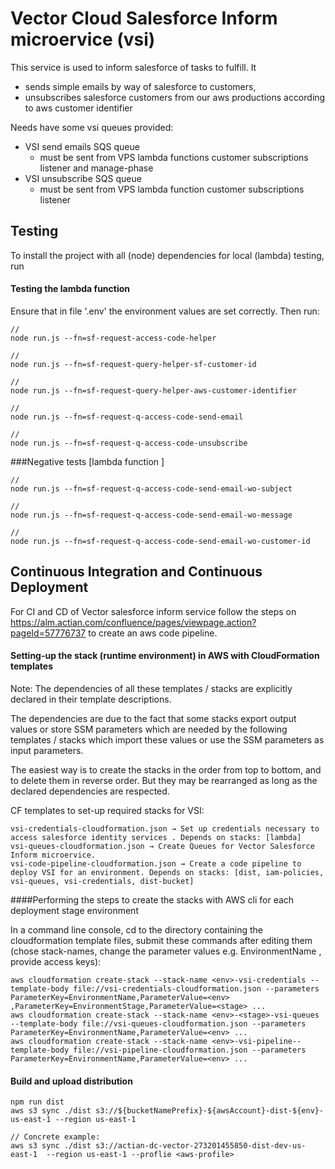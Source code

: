 # Vector Cloud Salesforce Inform microervice (vsi)
This service is used to inform salesforce of tasks to fulfill. It
- sends simple emails by way of salesforce to customers,
- unsubscribes salesforce customers from our aws productions according to aws customer identifier

Needs have some vsi queues provided:
- VSI send emails SQS queue
  - must be sent from VPS lambda functions customer subscriptions listener and manage-phase
- VSI unsubscribe SQS queue 
  - must be sent from VPS lambda function customer subscriptions listener 

## Testing
To install the project with all (node) dependencies for local (lambda) testing, run

#### Testing the lambda function 
Ensure that in file '.env' the environment values are set correctly. Then run:

    // 
    node run.js --fn=sf-request-access-code-helper
    
    // 
    node run.js --fn=sf-request-query-helper-sf-customer-id

    // 
    node run.js --fn=sf-request-query-helper-aws-customer-identifier
    
    // 
    node run.js --fn=sf-request-q-access-code-send-email
 
    // 
    node run.js --fn=sf-request-q-access-code-unsubscribe
    
###Negative tests [lambda function ]

    // 
    node run.js --fn=sf-request-q-access-code-send-email-wo-subject

    // 
    node run.js --fn=sf-request-q-access-code-send-email-wo-message

    // 
    node run.js --fn=sf-request-q-access-code-send-email-wo-customer-id
   
## Continuous Integration and Continuous Deployment
For CI and CD of Vector salesforce inform service follow the steps on 
https://alm.actian.com/confluence/pages/viewpage.action?pageId=57776737 to create an aws code pipeline.

#### Setting-up the stack (runtime environment) in AWS with CloudFormation templates

Note: The dependencies of all these templates / stacks are explicitly declared in their template descriptions.

The dependencies are due to the fact that some stacks export output values or store SSM parameters which are needed by the following templates / stacks which import these values or use the SSM parameters as input parameters.

The easiest way is to create the stacks in the order from top to bottom, and to delete them in reverse order. But they may be rearranged as long as the declared dependencies are respected.

CF templates to set-up required stacks for VSI:

    vsi-credentials-cloudformation.json → Set up credentials necessary to access salesforce identity services . Depends on stacks: [lambda]
    vsi-queues-cloudformation.json → Create Queues for Vector Salesforce Inform microervice.
    vsi-code-pipeline-cloudformation.json → Create a code pipeline to deploy VSI for an environment. Depends on stacks: [dist, iam-policies, vsi-queues, vsi-credentials, dist-bucket]

####Performing the steps to create the stacks with AWS cli for each deployment stage environment
    
In a command line console, cd to the directory containing the cloudformation template files, submit these commands after editing them (chose stack-names, change the parameter values e.g. EnvironmentName <env>, provide access keys):

    aws cloudformation create-stack --stack-name <env>-vsi-credentials --template-body file://vsi-credentials-cloudformation.json --parameters ParameterKey=EnvironmentName,ParameterValue=<env> ,ParameterKey=EnvironmentStage,ParameterValue=<stage> ...
    aws cloudformation create-stack --stack-name <env>-<stage>-vsi-queues --template-body file://vsi-queues-cloudformation.json --parameters ParameterKey=EnvironmentName,ParameterValue=<env> ...
    aws cloudformation create-stack --stack-name <env>-vsi-pipeline--template-body file://vsi-pipeline-cloudformation.json --parameters ParameterKey=EnvironmentName,ParameterValue=<env> ...

#### Build and upload distribution

    npm run dist
    aws s3 sync ./dist s3://${bucketNamePrefix}-${awsAccount}-dist-${env}-us-east-1 --region us-east-1
    
    // Concrete example:
    aws s3 sync ./dist s3://actian-dc-vector-273201455850-dist-dev-us-east-1  --region us-east-1 --proflie <aws-profile>
